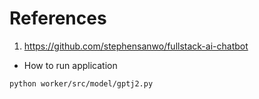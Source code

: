 # References
1. https://github.com/stephensanwo/fullstack-ai-chatbot



- How to run application
```
python worker/src/model/gptj2.py
```
